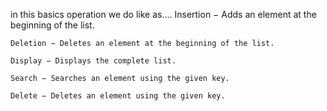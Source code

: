 in this basics operation we do like as....
    Insertion − Adds an element at the beginning of the list.

    Deletion − Deletes an element at the beginning of the list.

    Display − Displays the complete list.

    Search − Searches an element using the given key.

    Delete − Deletes an element using the given key.

